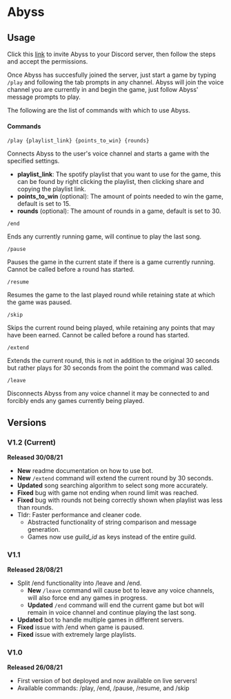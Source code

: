 # Abyss

## Usage

Click this [link](https://discord.com/api/oauth2/authorize?client_id=879399074191794177&permissions=8&scope=bot%20applications.commands) to invite Abyss to your Discord server, then follow the steps and accept the permissions.

Once Abyss has succesfully joined the server, just start a game by typing `/play` and following the tab prompts in any channel. Abyss will join the voice channel you are currently in and begin the game, just follow Abyss' message prompts to play.

The following are the list of commands with which to use Abyss.

#### Commands

`/play {playlist_link} {points_to_win} {rounds}`

Connects Abyss to the user's voice channel and starts a game with the specified settings.

- **playlist\_link**: The spotify playlist that you want to use for the game, this can be found by right clicking the playlist, then clicking share and copying the playlist link.
- **points\_to\_win** (optional): The amount of points needed to win the game, default is set to 15.
- **rounds** (optional): The amount of rounds in a game, default is set to 30.

`/end`

Ends any currently running game, will continue to play the last song.

`/pause`

Pauses the game in the current state if there is a game currently running. Cannot be called before a round has started.

`/resume`

Resumes the game to the last played round while retaining state at which the game was paused.

`/skip`

Skips the current round being played, while retaining any points that may have been earned. Cannot be called before a round has started.

`/extend`

Extends the current round, this is not in addition to the original 30 seconds but rather plays for 30 seconds from the point the command was called.

`/leave`

Disconnects Abyss from any voice channel it may be connected to and forcibly ends any games currently being played.

## Versions

### V1.2 (Current)

**Released 30/08/21**

- **New** readme documentation on how to use bot.
- **New** `/extend` command will extend the current round by 30 seconds.
- **Updated** song searching algorithm to select song more accurately.
- **Fixed** bug with game not ending when round limit was reached.
- **Fixed** bug with rounds not being correctly shown when playlist was less than rounds.
- Tldr: Faster performance and cleaner code.
	- Abstracted functionality of string comparison and message generation.
	- Games now use *guild_id* as keys instead of the entire guild.

### V1.1

**Released 28/08/21**

- Split /end functionality into /leave and /end.
	- **New** `/leave` command will cause bot to leave any voice channels, will also force end any games in progress.
	- **Updated** `/end` command will end the current game but bot will remain in voice channel and continue playing the last song.
- **Updated** bot to handle multiple games in different servers.
- **Fixed** issue with /end when game is paused.
- **Fixed** issue with extremely large playlists.

### V1.0

**Released 26/08/21**

- First version of bot deployed and now available on live servers!
- Available commands: /play, /end, /pause, /resume, and /skip
